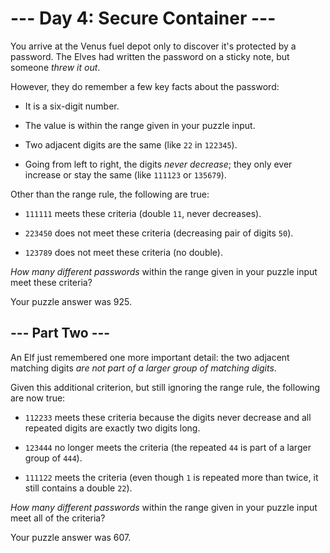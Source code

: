 # --- Day 4: Secure Container ---

You arrive at the Venus fuel depot only to discover it's protected by a password.  The Elves had written the password on a sticky note, but someone *threw it out*.

However, they do remember a few key facts about the password:


 - It is a six-digit number.

 - The value is within the range given in your puzzle input.

 - Two adjacent digits are the same (like `22` in `122345`).

 - Going from left to right, the digits *never decrease*; they only ever increase or stay the same (like `111123` or `135679`).


Other than the range rule, the following are true:


 - `111111` meets these criteria (double `11`, never decreases).

 - `223450` does not meet these criteria (decreasing pair of digits `50`).

 - `123789` does not meet these criteria (no double).


*How many different passwords* within the range given in your puzzle input meet these criteria?


Your puzzle answer was 925.

## --- Part Two ---

An Elf just remembered one more important detail: the two adjacent matching digits *are not part of a larger group of matching digits*.

Given this additional criterion, but still ignoring the range rule, the following are now true:


 - `112233` meets these criteria because the digits never decrease and all repeated digits are exactly two digits long.

 - `123444` no longer meets the criteria (the repeated `44` is part of a larger group of `444`).

 - `111122` meets the criteria (even though `1` is repeated more than twice, it still contains a double `22`).


*How many different passwords* within the range given in your puzzle input meet all of the criteria?


Your puzzle answer was 607.

